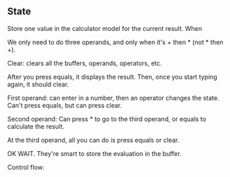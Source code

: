 ## State

Store one value in the calculator model for the current result. When 

We only need to do three operands, and only when it's + then * (not * then +). 

Clear: clears all the buffers, operands, operators, etc. 

After you press equals, it displays the result. Then, once you start typing again, it should clear. 


First operand: can enter in a number, then an operator changes the state. Can't press equals, but can press clear. 

Second operand: Can press * to go to the third operand, or equals to calculate the result. 

At the third operand, all you can do is press equals or clear. 

OK WAIT. 
They're smart to store the evaluation in the buffer. 

Control flow: 
